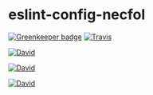 # eslint-config-necfol

[![Greenkeeper badge](https://badges.greenkeeper.io/necfol/eslint-config-necfol.svg)](https://greenkeeper.io/)
[![Travis](https://img.shields.io/travis/necfol/eslint-config-necfol.svg)](https://travis-ci.org/necfol/eslint-config-necfol)

[![David](https://img.shields.io/david/necfol/eslint-config-necfol.svg)](https://david-dm.org/necfol/eslint-config-necfol)

[![David](https://img.shields.io/david/dev/necfol/eslint-config-necfol.svg)](https://david-dm.org/necfol/eslint-config-necfol?type=dev)

[![David](https://img.shields.io/david/peer/necfol/eslint-config-necfol.svg)](https://david-dm.org/necfol/eslint-config-necfol?type=peer)

